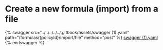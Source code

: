 # Create a new formula (import) from a file

{% swagger src="../../../../../.gitbook/assets/swagger (1).yaml" path="/formulas/{policyId}/import/file" method="post" %}
[swagger (1).yaml](<../../../../../.gitbook/assets/swagger (1).yaml>)
{% endswagger %}
